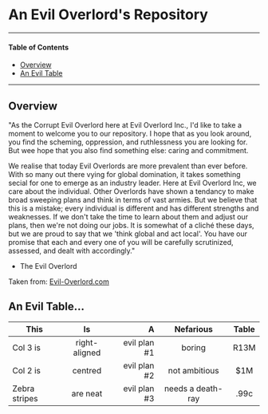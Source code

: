 # An Evil Overlord's Repository

---
#### Table of Contents
 - [Overview](Overview)
 - [An Evil Table](An-Evil-Table)
---

## Overview
"As the Corrupt Evil Overlord here at Evil Overlord Inc., I'd like to take a moment to welcome you to our repository. I hope that as you look around, you find the scheming, oppression, and ruthlessness you are looking for. But wee hope that you also find something else: caring and commitment.

We realise that today Evil Overlords are more prevalent than ever before. With so many out there vying for global domination, it takes something secial for one to emerge as an industry leader. Here at Evil Overlord Inc, we care about the individual. Other Overlords have shown a tendancy to make broad sweeping plans and think in terms of vast armies. But we believe that this is a mistake; every individual is different and has different strengths and weaknesses. If we don't take the time to learn about them and adjust our plans, then we're not doing our jobs. It is somewhat of a cliché these days, but we are proud to say that we 'think global and act local'. You have our promise that each and every one of you will be carefully scrutinized, assessed, and dealt with accordingly."
 - The Evil Overlord

 Taken from: [Evil-Overlord.com](eviloverlord.com/message.html)

## An Evil Table...

| This         | Is           | A           | Nefarious          | Table |
|--------------|:------------:|------------:|:------------------:|:-----:|
|Col 3 is      |right-aligned |evil plan #1 | boring             | R13M  |
|Col 2 is      |centred       |evil plan #2 | not ambitious      | $1M   |
|Zebra stripes |are neat      |evil plan #3 | needs a death-ray  | .99c  |
